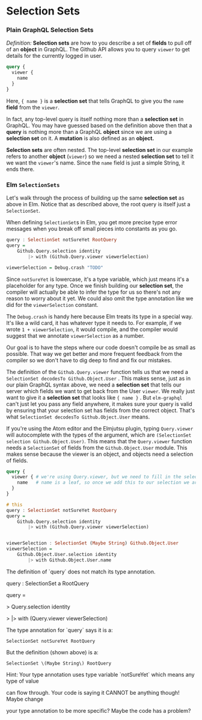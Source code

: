 # Selection Sets

### Plain GraphQL Selection Sets

_Definition:_ **Selection sets** are how to you describe a set of **fields** to pull off of an **object** in GraphQL. The Github API allows you to query `viewer` to get details for the currently logged in user.

```graphql
query {
  viewer {
    name
  }
}
```

Here, `{ name }` is a **selection set** that tells GraphQL to give you the `name` **field** from the `viewer`.

In fact, any top-level query is itself nothing more than a **selection set** in GraphQL. You may have guessed based on the definition above then that a **query** is nothing more than a GraphQL **object** since we are using a **selection set** on it. A **mutation** is also defined as an **object.**

**Selection sets** are often nested. The top-level **selection set** in our example refers to another **object** \(`viewer`\) so we need a nested **selection set** to tell it we want the `viewer`'s name. Since the `name` field is just a simple String, it ends there.

### Elm `SelectionSets`

Let's walk through the process of building up the same **selection set** as above in Elm. Notice that as described above, the root query is itself just a `SelectionSet`.

When defining `SelectionSet`s in Elm, you get more precise type error messages when you break off small pieces into constants as you go.

```haskell
query : SelectionSet notSureYet RootQuery
query =
    Github.Query.selection identity
        |> with (Github.Query.viewer viewerSelection)

viewerSelection = Debug.crash "TODO"
```

Since `notSureYet` is lowercase, it's a type variable, which just means it's a placeholder for any type. Once we finish building our **selection set**, the compiler will actually be able to infer the type for us so there's not any reason to worry about it yet. We could also omit the  type annotation like we did for the `viewerSelection` constant.

The `Debug.crash` is handy here because Elm treats its type in a special way. It's like a wild card, it has whatever type it needs to. For example, if we wrote `1 + viewerSelection`, it would compile, and the compiler would suggest that we annotate `viewerSelection` as a number.

Our goal is to have the steps where our code doesn't compile be as small as possible. That way we get better and more frequent feedback from the compiler so we don't have to dig deep to find and fix our mistakes.

The definition of the `Github.Query.viewer` function tells us that we need a `SelectionSet decodesTo Github.Object.User` . This makes sense, just as in our plain GraphQL syntax above, we need a **selection set** that tells our server which fields we want to get back from the User `viewer`. We really just want to give it a **selection set** that looks like `{ name }` . But `elm-graphql` can't just let you pass any field anywhere, it makes sure your query is valid by ensuring that your selection set has fields from the correct object. That's what `SelectionSet decodesTo Github.Object.User` means.

If you're using the Atom editor and the Elmjutsu plugin, typing `Query.viewer` will autocomplete with the types of the argument, which are `(SelectionSet selection Github.Object.User)`. This means that the `Query.viewer` function needs a `SelectionSet` of fields from the `Github.Object.User` module. This makes sense because the viewer is an object, and objects need a selection of fields.

```graphql
query {
  viewer { # we're using Query.viewer, but we need to fill in the selection
    name   # name is a leaf, so once we add this to our selection we are done
  }
}
```

```haskell
# this 
query : SelectionSet notSureYet RootQuery
query =
    Github.Query.selection identity
        |> with (Github.Query.viewer viewerSelection)


viewerSelection : SelectionSet (Maybe String) Github.Object.User
viewerSelection =
    Github.Object.User.selection identity
        |> with Github.Object.User.name
```

The definition of \`query\` does not match its type annotation.

query : SelectionSet a RootQuery

query =

&gt;    Query.selection identity

&gt;        \|&gt; with \(Query.viewer viewerSelection\)

The type annotation for \`query\` says it is a:

```
SelectionSet notSureYet RootQuery
```

But the definition \(shown above\) is a:

```
SelectionSet \(Maybe String\) RootQuery
```

Hint: Your type annotation uses type variable \`notSureYet\` which means any type of value

can flow through. Your code is saying it CANNOT be anything though! Maybe change

your type annotation to be more specific? Maybe the code has a problem?

